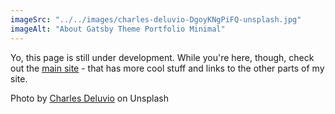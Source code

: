 ```yaml
---
imageSrc: "../../images/charles-deluvio-DgoyKNgPiFQ-unsplash.jpg"
imageAlt: "About Gatsby Theme Portfolio Minimal"
---
```


Yo, this page is still under development. While you're here, though, check out the <a href="https://jatinnagpal.com" target="_blank" aria-label="Main Site"><u>main site</u></a> - that has more cool stuff and links to the other parts of my site.

Photo by <a href="https://unsplash.com/@charlesdeluvio?utm_source=unsplash&utm_medium=referral&utm_content=creditCopyText" target="_blank" rel="nofollow noopener noreferrer" aria-label="External Link"><u>Charles Deluvio</u></a> on Unsplash
